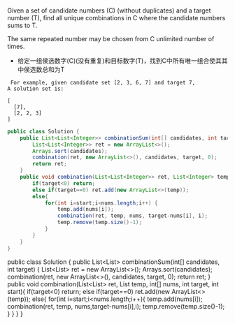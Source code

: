### 

Given a set of candidate numbers (C) (without duplicates) and a target number (T), find all unique combinations in C where the candidate numbers sums to T.

The same repeated number may be chosen from C unlimited number of times.

 * 给定一组侯选数字(C)(没有重复)和目标数字(T)，找到C中所有唯一组合使其其中侯选数总和为T
 
```
 For example, given candidate set [2, 3, 6, 7] and target 7, 
A solution set is: 

[
  [7],
  [2, 2, 3]
]
```

``` java
public class Solution {
    public List<List<Integer>> combinationSum(int[] candidates, int target){
        List<List<Integer>> ret = new ArrayList<>();
        Arrays.sort(candidates);
        combination(ret, new ArrayList<>(), candidates, target, 0);
        return ret;
    }
    public void combination(List<List<Integer>> ret, List<Integer> temp, int[] nums, int target, int start) {
        if(target<0) return;
        else if(target==0) ret.add(new ArrayList<>(temp));
        else{
            for(int i=start;i<nums.length;i++) {
                temp.add(nums[i]);
                combination(ret, temp, nums, target-nums[i], i);
                temp.remove(temp.size()-1);
            }
        }
    }
}
```
public class Solution {
    public List<List<Integer>> combinationSum(int[] candidates, int target) {
        List<List<Integer>> ret = new ArrayList<>();
        Arrays.sort(candidates);
        combination(ret, new ArrayList<>(), candidates, target, 0);
        return ret;
    }
    public void combination(List<List<Integer>> ret, List<Integer> temp, int[] nums, int target, int start){
        if(target<0) return;
        else if(target==0) ret.add(new ArrayList<>(temp));
        else{
            for(int i=start;i<nums.length;i++){
                temp.add(nums[i]);
                combination(ret, temp, nums,target-nums[i],i);
                temp.remove(temp.size()-1);
            }
        }
    }
}